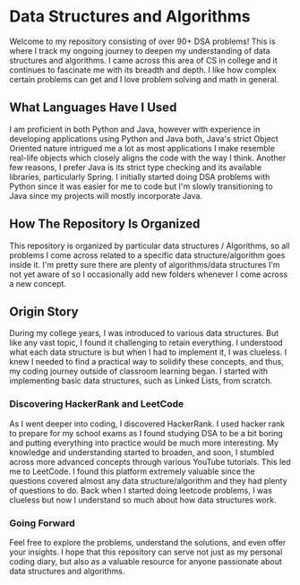 # Data Structures and Algorithms

Welcome to my repository consisting of over 90+ DSA problems! This is where I track my ongoing journey to deepen my understanding of data structures and algorithms. I came across this area of CS in college and it continues to fascinate me with its breadth and depth. I like how complex certain problems can get and I love problem solving and math in general.

## What Languages Have I Used

I am proficient in both Python and Java, however with experience in developing applications using Python and Java both, Java's strict Object Oriented nature intrigued me a lot as most applications I make resemble real-life objects which closely aligns the code with the way I think. Another few reasons, I prefer Java is its strict type checking and its available libraries, particularly Spring. I initially started doing DSA problems with Python since it was easier for me to code but I'm slowly transitioning to Java since my projects will mostly incorporate Java.

## How The Repository Is Organized

This repository is organized by particular data structures / Algorithms, so all problems I come across related to a specific data structure/algorithm goes inside it. I'm pretty sure there are plenty of algorithms/data structures I'm not yet aware of so I occasionally add new folders whenever I come across a new concept.

## Origin Story

During my college years, I was introduced to various data structures. But like any vast topic, I found it challenging to retain everything. I understood what each data structure is but when I had to implement it, I was clueless. I knew I needed to find a practical way to solidify these concepts, and thus, my coding journey outside of classroom learning began. I started with implementing basic data structures, such as Linked Lists, from scratch.

### Discovering HackerRank and LeetCode

As I went deeper into coding, I discovered HackerRank. I used hacker rank to prepare for my school exams as I found studying DSA to be a bit boring and putting everything into practice would be much more interesting. My knowledge and understanding started to broaden, and soon, I stumbled across more advanced concepts through various YouTube tutorials. This led me to LeetCode. I found this platform extremely valuable since the questions covered almost any data structure/algorithm and they had plenty of questions to do. Back when I started doing leetcode problems, I was clueless but now I understand so much about how data structures work.

### Going Forward

Feel free to explore the problems, understand the solutions, and even offer your insights. I hope that this repository can serve not just as my personal coding diary, but also as a valuable resource for anyone passionate about data structures and algorithms.
